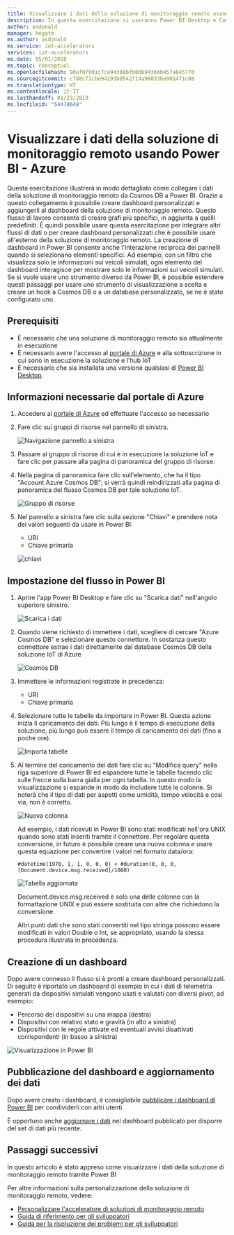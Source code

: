 ```yaml
---
title: Visualizzare i dati della soluzione di monitoraggio remoto usando Power BI - Azure | Microsoft Docs
description: In questa esercitazione si useranno Power BI Desktop e Cosmos DB per integrare i dati generati da una soluzione di monitoraggio remoto in una visualizzazione personalizzata. In questo modo gli utenti possono compilare dashboard personalizzati e condividerli con gli utenti esterni alla soluzione.
author: asdonald
manager: hegate
ms.author: asdonald
ms.service: iot-accelerators
services: iot-accelerators
ms.date: 05/01/2018
ms.topic: conceptual
ms.openlocfilehash: 9daf0f0d1c7ca94308bfb0d894366b457a045770
ms.sourcegitcommit: cf88cf2cbe94293b0542714a98833be001471c08
ms.translationtype: HT
ms.contentlocale: it-IT
ms.lasthandoff: 01/23/2019
ms.locfileid: "54470648"
---
```

# <a name="visualize-remote-monitoring-data-using-power-bi"></a>Visualizzare i dati della soluzione di monitoraggio remoto usando Power BI - Azure

Questa esercitazione illustrerà in modo dettagliato come collegare i dati della soluzione di monitoraggio remoto da Cosmos DB a Power BI. Grazie a questo collegamento è possibile creare dashboard personalizzati e aggiungerli al dashboard della soluzione di monitoraggio remoto. Questo flusso di lavoro consente di creare grafi più specifici, in aggiunta a quelli predefiniti. È quindi possibile usare questa esercitazione per integrare altri flussi di dati o per creare dashboard personalizzati che è possibile usare all'esterno della soluzione di monitoraggio remoto. La creazione di dashboard in Power BI consente anche l'interazione reciproca dei pannelli quando si selezionano elementi specifici. Ad esempio, con un filtro che visualizza solo le informazioni sui veicoli simulati, ogni elemento del dashboard interagisce per mostrare solo le informazioni sui veicoli simulati. Se si vuole usare uno strumento diverso da Power BI, è possibile estendere questi passaggi per usare uno strumento di visualizzazione a scelta e creare un hook a Cosmos DB o a un database personalizzato, se ne è stato configurato uno. 

## <a name="prerequisites"></a>Prerequisiti

- È necessario che una soluzione di monitoraggio remoto sia attualmente in esecuzione
- È necessario avere l'accesso al [portale di Azure](https://portal.azure.com) e alla sottoscrizione in cui sono in esecuzione la soluzione e l'hub IoT
- È necessario che sia installata una versione qualsiasi di [Power BI Desktop](https://powerbi.microsoft.com).


## <a name="information-needed-from-azure-portal"></a>Informazioni necessarie dal portale di Azure

1. Accedere al [portale di Azure](https://portal.azure.com) ed effettuare l'accesso se necessario

2. Fare clic sui gruppi di risorse nel pannello di sinistra.

    ![Navigazione pannello a sinistra](./media/iot-accelerators-integrate-data-powerbi/side_panel.png)

3. Passare al gruppo di risorse di cui è in esecuzione la soluzione IoT e fare clic per passare alla pagina di panoramica del gruppo di risorse. 

4. Nella pagina di panoramica fare clic sull'elemento, che ha il tipo "Account Azure Cosmos DB"; si verrà quindi reindirizzati alla pagina di panoramica del flusso Cosmos DB per tale soluzione IoT.

    ![Gruppo di risorse](./media/iot-accelerators-integrate-data-powerbi/resource_groups.png)

5. Nel pannello a sinistra fare clic sulla sezione "Chiavi" e prendere nota dei valori seguenti da usare in Power BI:

    - URI
    - Chiave primaria

    ![chiavi](./media/iot-accelerators-integrate-data-powerbi/keys.png)

## <a name="setting-up-the-stream-in-power-bi"></a>Impostazione del flusso in Power BI
  
1. Aprire l'app Power BI Desktop e fare clic su "Scarica dati" nell'angolo superiore sinistro. 

    ![Scarica i dati](./media/iot-accelerators-integrate-data-powerbi/get_data.png)

2. Quando viene richiesto di immettere i dati, scegliere di cercare "Azure Cosmos DB" e selezionare questo connettore. In sostanza questo connettore estrae i dati direttamente dal database Cosmos DB della soluzione IoT di Azure
  
    ![Cosmos DB](./media/iot-accelerators-integrate-data-powerbi/cosmos_db.png)
  
3. Immettere le informazioni registrate in precedenza:

    * URI
    * Chiave primaria

4. Selezionare tutte le tabelle da importare in Power BI. Questa azione inizia il caricamento dei dati. Più lungo è il tempo di esecuzione della soluzione, più lungo può essere il tempo di caricamento dei dati (fino a poche ore). 

    ![Importa tabelle](./media/iot-accelerators-integrate-data-powerbi/import_tables.png)

5. Al termine del caricamento dei dati fare clic su "Modifica query" nella riga superiore di Power BI ed espandere tutte le tabelle facendo clic sulle frecce sulla barra gialla per ogni tabella. In questo modo la visualizzazione si espande in modo da includere tutte le colonne. Si noterà che il tipo di dati per aspetti come umidità, tempo velocità e così via, non è corretto.

    ![Nuova colonna](./media/iot-accelerators-integrate-data-powerbi/new_column.png)
  
    Ad esempio, i dati ricevuti in Power BI sono stati modificati nell'ora UNIX quando sono stati inseriti tramite il connettore. Per regolare questa conversione, in futuro è possibile creare una nuova colonna e usare questa equazione per convertire i valori nel formato data/ora: 

    ```text
    #datetime(1970, 1, 1, 0, 0, 0) + #duration(0, 0, 0, [Document.device.msg.received]/1000)
    ```

    ![Tabella aggiornata](./media/iot-accelerators-integrate-data-powerbi/updated_table.png)
  
    Document.device.msg.received è solo una delle colonne con la formattazione UNIX e può essere sostituita con altre che richiedono la conversione. 
  
    Altri punti dati che sono stati convertiti nel tipo stringa possono essere modificati in valori Double o Int, se appropriato, usando la stessa procedura illustrata in precedenza.

## <a name="creating-a-dashboard"></a>Creazione di un dashboard

Dopo avere connesso il flusso si è pronti a creare dashboard personalizzati. Di seguito è riportato un dashboard di esempio in cui i dati di telemetria generati da dispositivi simulati vengono usati e valutati con diversi pivot, ad esempio: 

* Percorso dei dispositivi su una mappa (destra)
* Dispositivi con relativo stato e gravità (in alto a sinistra)
* Dispositivi con le regole attivate ed eventuali avvisi disattivati corrispondenti (in basso a sinistra)

![Visualizzazione in Power BI](./media/iot-accelerators-integrate-data-powerbi/visual_data.png)

## <a name="publishing-the-dashboard-and-refreshing-the-data"></a>Pubblicazione del dashboard e aggiornamento dei dati

Dopo avere creato i dashboard, è consigliabile [pubblicare i dashboard di Power BI](https://docs.microsoft.com/power-bi/desktop-upload-desktop-files) per condividerli con altri utenti.

È opportuno anche [aggiornare i dati](https://docs.microsoft.com/power-bi/refresh-data) nel dashboard pubblicato per disporre del set di dati più recente.

## <a name="next-steps"></a>Passaggi successivi

In questo articolo è stato appreso come visualizzare i dati della soluzione di monitoraggio remoto tramite Power BI

Per altre informazioni sulla personalizzazione della soluzione di monitoraggio remoto, vedere:

* [Personalizzare l'acceleratore di soluzioni di monitoraggio remoto](iot-accelerators-remote-monitoring-customize.md)
* [Guida di riferimento per gli sviluppatori](https://github.com/Azure/azure-iot-pcs-remote-monitoring-dotnet/wiki/Developer-Reference-Guide)
* [Guida per la risoluzione dei problemi per gli sviluppatori](https://github.com/Azure/azure-iot-pcs-remote-monitoring-dotnet/wiki/Developer-Troubleshooting-Guide)

